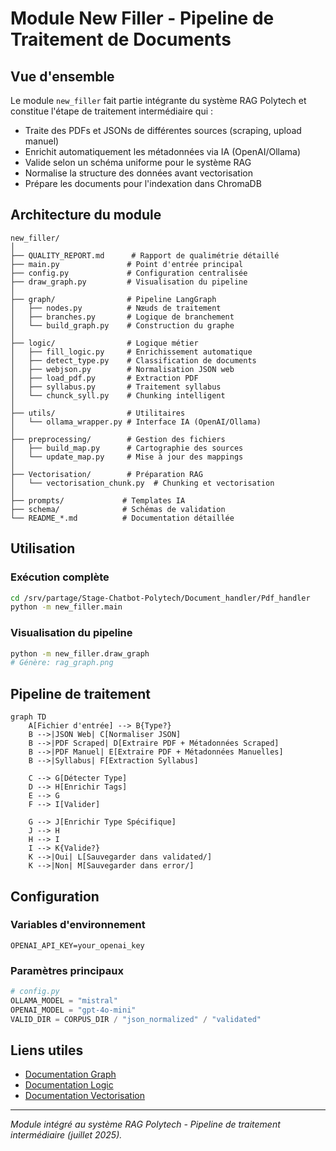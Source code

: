  # Module New Filler - Pipeline de Traitement de Documents

## Vue d'ensemble

Le module `new_filler` fait partie intégrante du système RAG Polytech et constitue l'étape de traitement intermédiaire qui :
- Traite des PDFs et JSONs de différentes sources (scraping, upload manuel)
- Enrichit automatiquement les métadonnées via IA (OpenAI/Ollama)
- Valide selon un schéma uniforme pour le système RAG
- Normalise la structure des données avant vectorisation
- Prépare les documents pour l'indexation dans ChromaDB

## Architecture du module

```
new_filler/
│
├── QUALITY_REPORT.md      # Rapport de qualimétrie détaillé
├── main.py               # Point d'entrée principal
├── config.py             # Configuration centralisée
├── draw_graph.py         # Visualisation du pipeline
│
├── graph/                # Pipeline LangGraph
│   ├── nodes.py          # Nœuds de traitement
│   ├── branches.py       # Logique de branchement
│   └── build_graph.py    # Construction du graphe
│
├── logic/                # Logique métier
│   ├── fill_logic.py     # Enrichissement automatique
│   ├── detect_type.py    # Classification de documents
│   ├── webjson.py        # Normalisation JSON web
│   ├── load_pdf.py       # Extraction PDF
│   ├── syllabus.py       # Traitement syllabus
│   └── chunck_syll.py    # Chunking intelligent
│
├── utils/                # Utilitaires
│   └── ollama_wrapper.py # Interface IA (OpenAI/Ollama)
│
├── preprocessing/        # Gestion des fichiers
│   ├── build_map.py      # Cartographie des sources
│   └── update_map.py     # Mise à jour des mappings
│
├── Vectorisation/        # Préparation RAG
│   └── vectorisation_chunk.py  # Chunking et vectorisation
│
├── prompts/             # Templates IA
├── schema/              # Schémas de validation
└── README_*.md          # Documentation détaillée
```

## Utilisation

### Exécution complète
```bash
cd /srv/partage/Stage-Chatbot-Polytech/Document_handler/Pdf_handler
python -m new_filler.main
```

### Visualisation du pipeline
```bash
python -m new_filler.draw_graph
# Génère: rag_graph.png
```

## Pipeline de traitement

```mermaid
graph TD
    A[Fichier d'entrée] --> B{Type?}
    B -->|JSON Web| C[Normaliser JSON]
    B -->|PDF Scraped| D[Extraire PDF + Métadonnées Scraped]
    B -->|PDF Manuel| E[Extraire PDF + Métadonnées Manuelles]
    B -->|Syllabus| F[Extraction Syllabus]
    
    C --> G[Détecter Type]
    D --> H[Enrichir Tags]
    E --> G
    F --> I[Valider]
    
    G --> J[Enrichir Type Spécifique]
    J --> H
    H --> I
    I --> K{Valide?}
    K -->|Oui| L[Sauvegarder dans validated/]
    K -->|Non| M[Sauvegarder dans error/]
```

## Configuration

### Variables d'environnement
```env
OPENAI_API_KEY=your_openai_key
```

### Paramètres principaux
```python
# config.py
OLLAMA_MODEL = "mistral"
OPENAI_MODEL = "gpt-4o-mini"
VALID_DIR = CORPUS_DIR / "json_normalized" / "validated"
```

## Liens utiles

- [Documentation Graph](graph/README.md)
- [Documentation Logic](logic/README.md)
- [Documentation Vectorisation](Vectorisation/README.md)
---
*Module intégré au système RAG Polytech - Pipeline de traitement intermédiaire (juillet 2025).*